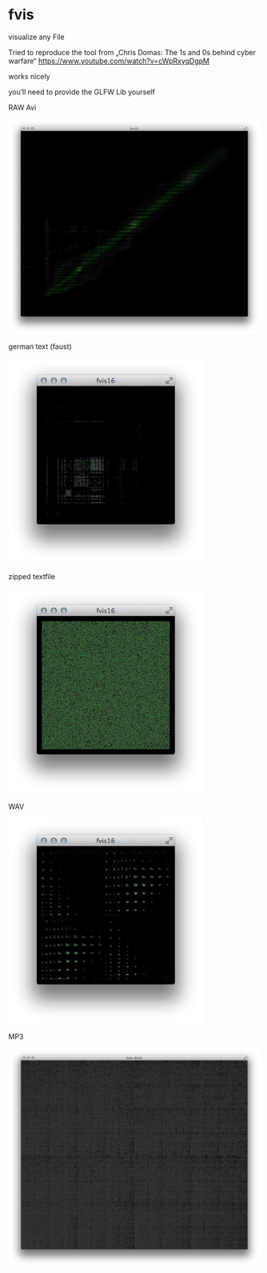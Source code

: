 fvis
====

visualize any File



Tried to reproduce the tool from „Chris Domas: The 1s and 0s behind
cyber warfare“
https://www.youtube.com/watch?v=cWpRxyqDgpM

works nicely

you’ll need to provide the GLFW Lib yourself




RAW Avi

![alt tag](https://raw.githubusercontent.com/Fredmf/fvis/master/raw.png)


german text (faust)

![alt tag](https://raw.githubusercontent.com/Fredmf/fvis/master/txt.png)


zipped textfile

![alt tag](https://raw.githubusercontent.com/Fredmf/fvis/master/txtzip.png)


WAV

![alt tag](https://raw.githubusercontent.com/Fredmf/fvis/master/wav.png)


MP3

![alt tag](https://raw.githubusercontent.com/Fredmf/fvis/master/mp3.png)
